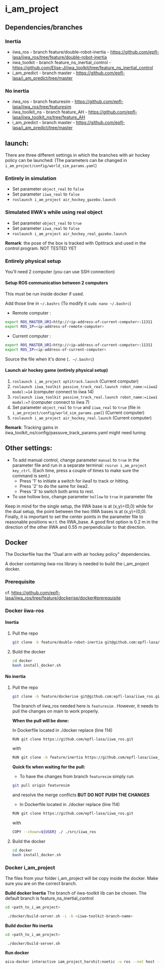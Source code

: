 
# i_am_project
## Dependencies/branches


### Inertia
* iiwa_ros - branch feature/double-robot-inertia - https://github.com/epfl-lasa/iiwa_ros/tree/feature/double-robot-inertia
* iiwa_toolkit - branch feature_ns_inertial_control - https://github.com/Elise-J/iiwa_toolkit/tree/feature_ns_inertial_control
* i_am_predict - branch master - https://github.com/epfl-lasa/i_am_predict/tree/master


### No inertia
* iiwa_ros - branch featuresim - https://github.com/epfl-lasa/iiwa_ros/tree/featuresim 
* iiwa_toolkit_ns - branch feature_AH - https://github.com/epfl-lasa/iiwa_toolkit_ns/tree/feature_AH 
* i_am_predict - branch master - https://github.com/epfl-lasa/i_am_predict/tree/master


<!-- |   | Single arm only hitting DS | Single arm with air hockey policy | Dual arm with air hockey policy |
| ------|-----|-----|-----|
| iiwa_ros | master | featuresim | featuresim |
| iiwa_toolkit	| master | - |-|
| iiwa_toolkit_ns	| - | feature_AH |feature_AH|
| i_am_project	| master | feature_real-sim_single |feature_real|
| i_am_predict	| - | - |master| -->

## launch: 
There are three different settings in which the branches with air hockey policy can be launched:
(The parameters can be changed in `i_am_project/config/world_sim_params.yaml`)
### Entirely in simulation
* Set parameter `object_real` to `false`
* Set parameter `iiwa_real` to `false`
* `roslaunch i_am_project air_hockey_gazebo.launch`

### Simulated IIWA's while using real object 
* Set parameter `object_real` to `true`
* Set parameter `iiwa_real` to `false`
* `roslaunch i_am_project air_hockey_real_gazebo.launch`

**Remark**: the pose of the box is tracked with Optitrack and used in the control program. NOT TESTED YET

### Entirely physical setup
You'll need 2 computer (you can use SSH connection)

#### Setup ROS communication between 2 computers
This must be run inside docker if used.

Add those line in `~/.bashrc` (To modify it `sudo nano ~/.bashrc`)
* Remote computer : 
``` bash 
export ROS_MASTER_URI=http://<ip-address-of-current-computer>:11311
export ROS_IP=<ip-address-of-remote-computer>  
```
* Current computer : 

``` bash 
export ROS_MASTER_URI=http://<ip-address-of-current-computer>:11311
export ROS_IP=<ip-address-of-current-computer>
```
Source the file when it's done (`. ~/.bashrc`)

#### Launch air hockey game (entirely physical setup)
1. `roslaunch i_am_project optitrack.launch` (Current computer)
2. `roslaunch iiwa_toolkit passive_track_real.launch robot_name:=iiwa2 model:=14` (computer connect to iiwa 14)
3. `roslaunch iiwa_toolkit passive_track_real.launch robot_name:=iiwa1 model:=7` (computer connect to iiwa 7)
4. Set parameter `object_real` to `true` and `iiwa_real` to `true` (file in `i_am_project/config/world_sim_params.yaml`) (Current computer)
5. `roslaunch i_am_project air_hockey_real.launch` (Current computer)


**Remark**: Tracking gains in iiwa_toolkit_ns/config/passuve_track_params.yaml might need tuning 


## Other settings:

* To add manual control, change parameter `manual` to `true` in the parameter file and run in a separate terminal: `rosrun i_am_project key_ctrl`. 
(Each time, press a couple of times to make sure the command is sent.)
	* Press '1' to initiate a switch for iiwa1 to track or hitting.
	* Press '2' to do the same for iiwa2.
	* Press '3' to switch both arms to rest. 
* To use hollow box, change parameter `hollow` to `true` in parameter file

Keep in mind for the single setup, the IIWA base is at (x,y)=(0,0) while for the dual setup, the point between the two IIWA bases is at (x,y)=(0,0).
Finally, it is important to set the center points in the parameter file to reasonable positions w.r.t. the IIWA_base. A good first option is 0.2 m in the direction of the other IIWA and 0.55 m perpendicular to that direction.



## Docker
The Dockerfile has the "Dual arm with air hockey policy" dependencies.

A docker containing iiwa-ros library is needed to build the i_am_project docker.

### Prerequisite

cf. https://github.com/epfl-lasa/iiwa_ros/tree/feature/dockerise/docker#prerequisite

### Docker iiwa-ros
#### Inertia
1. Pull the repo 
    ```bash
    git clone -b feature/double-robot-inertia git@github.com:epfl-lasa/iiwa_ros.git
    ```
    
2. Build the docker
    ``` bash
    cd docker
    bash install_docker.sh
    ```

#### No inertia
1. Pull the repo 
    ```bash
    git clone -b feature/dockerise git@github.com:epfl-lasa/iiwa_ros.git
    ```
    The branch of iiwa_ros needed here is `featuresim` . However, it needs to pull the changes on main to work properly.

    **When the pull will be done:**

    In Dockerfile located in ./docker replace (line 114)
    ```bash
    RUN git clone https://github.com/epfl-lasa/iiwa_ros.git
    ```
    with 
    ``` bash
    RUN git clone -b feature/inertia https://github.com/epfl-lasa/iiwa_ros.git
    ```

    **Quick fix when waiting for the pull:**

    * To have the changes from branch `featuresim` simply run
    ``` bash
    git pull origin featuresim
    ```
    and resolve the merge conflicts **BUT DO NOT PUSH THE CHANGES** 

    * In Dockerfile located in ./docker replace (line 114)
    ```bash
    RUN git clone https://github.com/epfl-lasa/iiwa_ros.git
    ```
    with 
    ``` bash
    COPY --chown=${USER} ./ ./src/iiwa_ros
    ```

2. Build the docker
    ``` bash
    cd docker
    bash install_docker.sh
    ```

### Docker i_am_project
The files from your folder i_am_project will be copy inside the docker. Make sure you are on the correct branch.

**Build docker Inertia**
The branch of iiwa-toolkit lib can be chosen. The default branch is feature_ns_inertial_control

```bash
cd <path_to_i_am_project>

 ./docker/build-server.sh -i -b <iiwa-toolkit-branch-name>
```

**Build docker No inertia**

```bash
cd <path_to_i_am_project>

 ./docker/build-server.sh 
```

**Run docker**

``` bash 
aica-docker interactive iam_project_harshit:noetic -u ros --net host --no-hostname -v /path_to_project/i_am_project:/home/ros/ros_ws/src/i_am_project --privileged
```